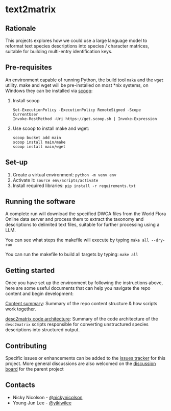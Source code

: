 # text2matrix

## Rationale

This projects explores how we could use a large language model to reformat text species descriptions into species / character matrices, suitable for building multi-entry identification keys.

## Pre-requisites

An environment capable of running Python, the build tool `make` and the `wget` utility. 
make and wget will be pre-installed on most *nix systems, on Windows they can be installed via [scoop](https://scoop.sh/):

1. Install scoop
     ```
    Set-ExecutionPolicy -ExecutionPolicy RemoteSigned -Scope CurrentUser
    Invoke-RestMethod -Uri https://get.scoop.sh | Invoke-Expression
    ```
1. Use scoop to install make and wget:
    ```{shell}
    scoop bucket add main
    scoop install main/make
    scoop install main/wget
    ```

## Set-up

1. Create a virtual environment: `python -m venv env`
1. Activate it: `source env/Scripts/activate` 
1. Install required libraries: `pip install -r requirements.txt` 

## Running the software

A complete run will download the specified DWCA files from the World Flora Online data server and process them to extract the taxonomy and descriptions to delimited text files, suitable for further processing using a LLM.

You can see what steps the makefile will execute by typing `make all --dry-run`

You can run the makefile to build all targets by typing: `make all`

## Getting started

Once you have set up the environment by following the instructions above, here are some useful documents that can help you navigate the repo content and begin development:

[Content summary](content_summary.md): Summary of the repo content structure & how scripts work together.

[desc2matrix code architecture](desc2matrix_architecture.md): Summary of the code architecture of the `desc2matrix` scripts responsible for converting unstructured species descriptions into structured output.

## Contributing

Specific issues or enhancements can be added to the [issues tracker](https://github.com/WFO-ID-pilots/text2matrix/issues) for this project. More general discussions are also welcomed on the [discussion board](https://github.com/orgs/WFO-ID-pilots/discussions) for the parent project

## Contacts

- Nicky Nicolson - [@nickynicolson](https://github.com/nickynicolson)
- Young Jun Lee - [@yjkiwilee](https://github.com/yjkiwilee)
